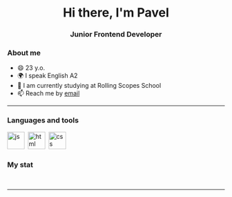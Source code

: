 <div id="header" align="center">
	<h1>Hi there, I'm Pavel</h1>
	<h3>Junior Frontend Developer</h3>
</div>

### About me
- 😄 23 y.o.
- 🌍 I speak English А2
- 🌱 I am currently studying at Rolling Scopes School
- 📫 Reach me by [email](mailto:pavellogunvfd@gmail.com)

---




### Languages and tools
<img src="https://cdn.jsdelivr.net/gh/devicons/devicon/icons/javascript/javascript-original.svg" title="js" width="40" height="40"/>&nbsp;
<img src="https://cdn.jsdelivr.net/gh/devicons/devicon/icons/html5/html5-original.svg" title="html" width="40" height="40"/>&nbsp;
<img src="https://cdn.jsdelivr.net/gh/devicons/devicon/icons/css3/css3-original.svg" title="css" width="40" height="40"/>&nbsp;


### My stat

<div id="stat" align="center">
    <img src="https://github-profile-summary-cards.vercel.app/api/cards/profile-details?username=IpahaI&theme=github_dark" alt=""/>
    <img src="https://github-profile-summary-cards.vercel.app/api/cards/most-commit-language?username=IpahaI&theme=github_dark" alt=""/>
     <img src="https://github-profile-summary-cards.vercel.app/api/cards/stats?username=IpahaI&theme=github_dark" alt=""/>
</div>

---

<!--
### Hi there 👋
**IpahaI/IpahaI** is a ✨ _special_ ✨ repository because its `README.md` (this file) appears on your GitHub profile.

Here are some ideas to get you started:

- 🔭 I’m currently working on ...
- 🌱 I’m currently learning ...
- 👯 I’m looking to collaborate on ...
- 🤔 I’m looking for help with ...
- 💬 Ask me about ...
- 📫 How to reach me: ...
- 😄 Pronouns: ...
- ⚡ Fun fact: ...
-->
